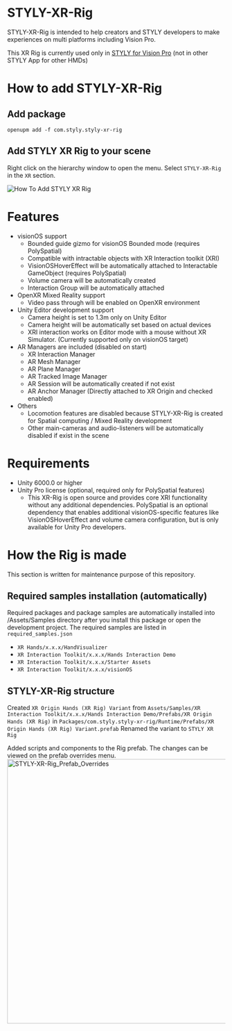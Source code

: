 # STYLY-XR-Rig

STYLY-XR-Rig is intended to help creators and STYLY developers to make experiences on multi platforms including Vision Pro.   

This XR Rig is currently used only in [STYLY for Vision Pro](https://apps.apple.com/us/app/styly-for-vision-pro/id6475184828) (not in other STYLY App for other HMDs)  

# How to add STYLY-XR-Rig

## Add package

```
openupm add -f com.styly.styly-xr-rig
```

## Add STYLY XR Rig to your scene
Right click on the hierarchy window to open the menu. Select `STYLY-XR-Rig` in the `XR` section.  
  
![How To Add STYLY XR Rig](https://github.com/styly-dev/STYLY-XR-Rig/assets/387880/e84dde8e-8000-48ec-b5bf-4492d9e6db97)

# Features
- visionOS support
  - Bounded guide gizmo for visionOS Bounded mode (requires PolySpatial)
  - Compatible with intractable objects with XR Interaction toolkit (XRI)
  - VisionOSHoverEffect will be automatically attached to Interactable GameObject (requires PolySpatial) 
  - Volume camera will be automatically created
  - Interaction Group will be automatically attached
- OpenXR Mixed Reality support
  - Video pass through will be enabled on OpenXR environment
- Unity Editor development support
  - Camera height is set to 1.3m only on Unity Editor
  - Camera height will be automatically set based on actual devices
  - XRI interaction works on Editor mode with a mouse without XR Simulator. (Currently supported only on visionOS target)
- AR Managers are included (disabled on start)
  - XR Interaction Manager
  - AR Mesh Manager
  - AR Plane Manager
  - AR Tracked Image Manager
  - AR Session will be automatically created if not exist
  - AR Anchor Manager (Directly attached to XR Origin and checked enabled)
- Others
  - Locomotion features are disabled because STYLY-XR-Rig is created for Spatial computing / Mixed Reality development
  - Other main-cameras and audio-listeners will be automatically disabled if exist in the scene

# Requirements
- Unity 6000.0 or higher
- Unity Pro license (optional, required only for PolySpatial features)
  - This XR-Rig is open source and provides core XRI functionality without any additional dependencies. PolySpatial is an optional dependency that enables additional visionOS-specific features like VisionOSHoverEffect and volume camera configuration, but is only available for Unity Pro developers.

# How the Rig is made
This section is written for maintenance purpose of this repository.

## Required samples installation (automatically)
Required packages and package samples are automatically installed into /Assets/Samples directory after you install this package or open the development project.
The required samples are listed in `required_samples.json`

- `XR Hands/x.x.x/HandVisualizer`
- `XR Interaction Toolkit/x.x.x/Hands Interaction Demo`
- `XR Interaction Toolkit/x.x.x/Starter Assets`
- `XR Interaction Toolkit/x.x.x/visionOS`

## STYLY-XR-Rig structure
Created `XR Origin Hands (XR Rig) Variant` from `Assets/Samples/XR Interaction Toolkit/x.x.x/Hands Interaction Demo/Prefabs/XR Origin Hands (XR Rig)` in `Packages/com.styly.styly-xr-rig/Runtime/Prefabs/XR Origin Hands (XR Rig) Variant.prefab`
Renamed the variant to `STYLY XR Rig`

Added scripts and components to the Rig prefab. The changes can be viewed on the prefab overrides menu.
<img width="844" height="609" alt="STYLY-XR-Rig_Prefab_Overrides" src="https://github.com/user-attachments/assets/81d11240-4257-4260-b9dd-4f03ae14030e" />



